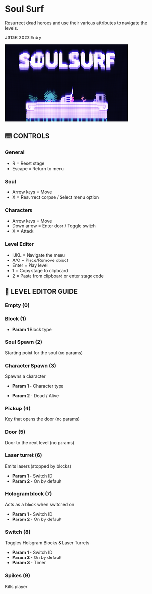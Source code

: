 # Soul Surf
Resurrect dead heroes and use their various attributes to navigate the levels.

JS13K 2022 Entry

![Soul Surf](soulsurf.png)

## **⌨️ CONTROLS**
### **General**
* R = Reset stage
* Escape = Return to menu
### **Soul**
* Arrow keys = Move
* X = Resurrect corpse / Select menu option

### **Characters**
* Arrow keys = Move
* Down arrow = Enter door / Toggle switch
* X = Attack

### **Level Editor**
* IJKL = Navigate the menu
* X/C = Place/Remove object
* Enter = Play level
* 1 = Copy stage to clipboard
* 2 = Paste from clipboard or enter stage code

## **🔨 LEVEL EDITOR GUIDE**
### **Empty (0)**

### **Block (1)**
* **Param 1** Block type

### **Soul Spawn (2)**
Starting point for the soul (no params)

### **Character Spawn (3)**
Spawns a character

* **Param 1** - Character type

* **Param 2** - Dead / Alive

### **Pickup (4)**
Key that opens the door (no params)

### **Door (5)**
Door to the next level (no params)

### **Laser turret (6)**
Emits lasers (stopped by blocks)
* **Param 1** - Switch ID
* **Param 2** - On by default

### **Hologram block (7)**
Acts as a block when switched on
* **Param 1** - Switch ID
* **Param 2** - On by default

### **Switch (8)**
Toggles Hologram Blocks & Laser Turrets
* **Param 1** - Switch ID
* **Param 2** - On by default
* **Param 3** - Timer

### **Spikes (9)**
Kills player
